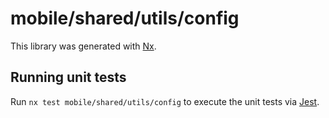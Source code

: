 # mobile/shared/utils/config

This library was generated with [Nx](https://nx.dev).

## Running unit tests

Run `nx test mobile/shared/utils/config` to execute the unit tests via [Jest](https://jestjs.io).
